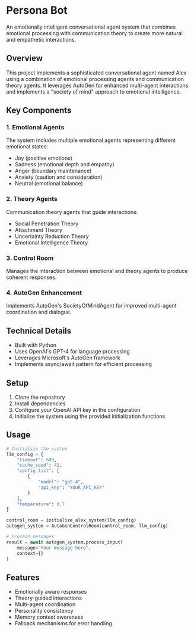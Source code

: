 # Persona Bot

An emotionally intelligent conversational agent system that combines emotional processing with communication theory to create more natural and empathetic interactions.

## Overview

This project implements a sophisticated conversational agent named Alex using a combination of emotional processing agents and communication theory agents. It leverages AutoGen for enhanced multi-agent interactions and implements a "society of mind" approach to emotional intelligence.

## Key Components

### 1. Emotional Agents
The system includes multiple emotional agents representing different emotional states:
- Joy (positive emotions)
- Sadness (emotional depth and empathy)
- Anger (boundary maintenance)
- Anxiety (caution and consideration)
- Neutral (emotional balance)

### 2. Theory Agents
Communication theory agents that guide interactions:
- Social Penetration Theory
- Attachment Theory
- Uncertainty Reduction Theory
- Emotional Intelligence Theory

### 3. Control Room
Manages the interaction between emotional and theory agents to produce coherent responses.

### 4. AutoGen Enhancement
Implements AutoGen's SocietyOfMindAgent for improved multi-agent coordination and dialogue.

## Technical Details

- Built with Python
- Uses OpenAI's GPT-4 for language processing
- Leverages Microsoft's AutoGen framework
- Implements async/await pattern for efficient processing

## Setup

1. Clone the repository
2. Install dependencies
3. Configure your OpenAI API key in the configuration
4. Initialize the system using the provided initialization functions

## Usage

```python
# Initialize the system
llm_config = {
    "timeout": 600,
    "cache_seed": 42,
    "config_list": [
        {
            "model": "gpt-4",
            "api_key": "YOUR_API_KEY"
        }
    ],
    "temperature": 0.7
}

control_room = initialize_alex_system(llm_config)
autogen_system = AutoGenControlRoom(control_room, llm_config)

# Process messages
result = await autogen_system.process_input(
    message="Your message here",
    context={}
)
```
## Features

- Emotionally aware responses
- Theory-guided interactions  
- Multi-agent coordination
- Personality consistency
- Memory context awareness
- Fallback mechanisms for error handling